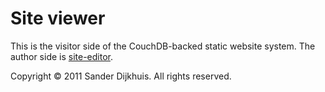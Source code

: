 Site viewer
===========

This is the visitor side of the CouchDB-backed static website system.
The author side is [site-editor](https://github.com/sander/site-editor).

Copyright © 2011 Sander Dijkhuis. All rights reserved.
